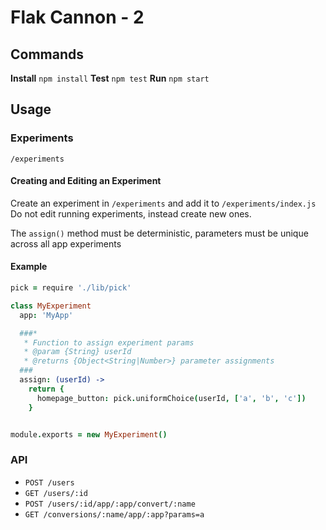 # Flak Cannon - 2

## Commands

**Install** `npm install`
**Test** `npm test`
**Run** `npm start`

## Usage

### Experiments

`/experiments`

#### Creating and Editing an Experiment

Create an experiment in `/experiments` and add it to `/experiments/index.js`  
Do not edit running experiments, instead create new ones.

The `assign()` method must be deterministic, parameters must be unique across all app experiments

#### Example

```coffee
pick = require './lib/pick'

class MyExperiment
  app: 'MyApp'

  ###*
   * Function to assign experiment params
   * @param {String} userId
   * @returns {Object<String|Number>} parameter assignments
  ###
  assign: (userId) ->
    return {
      homepage_button: pick.uniformChoice(userId, ['a', 'b', 'c'])
    }


module.exports = new MyExperiment()
```

### API

  - `POST /users`
  - `GET /users/:id`
  - `POST /users/:id/app/:app/convert/:name`
  - `GET /conversions/:name/app/:app?params=a`
